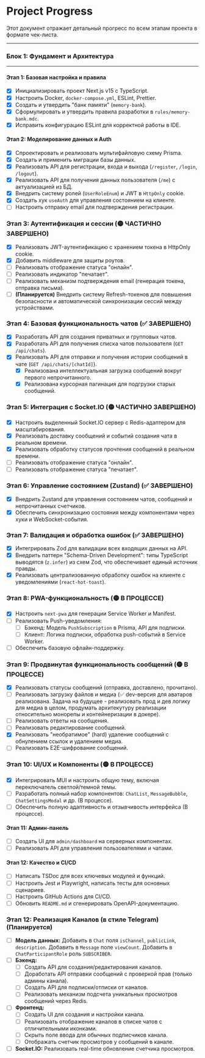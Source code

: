 # Project Progress

Этот документ отражает детальный прогресс по всем этапам проекта в формате чек-листа.

---
### **Блок 1: Фундамент и Архитектура**
---

#### Этап 1: Базовая настройка и правила
- [x] Инициализировать проект Next.js v15 с TypeScript.
- [x] Настроить Docker, `docker-compose.yml`, ESLint, Prettier.
- [x] Создать и утвердить "банк памяти" (`memory-bank`).
- [x] Сформулировать и утвердить правила разработки в `rules/memory-bank.mdc`.
- [x] Исправить конфигурацию ESLint для корректной работы в IDE.

#### Этап 2: Моделирование данных и Auth
- [x] Спроектировать и реализовать мультифайловую схему Prisma.
- [x] Создать и применить миграции базы данных.
- [x] Реализовать API для регистрации, входа и выхода (`/register`, `/login`, `/logout`).
- [x] Реализовать API для получения данных пользователя (`/me`) с актуализацией из БД.
- [x] Внедрить систему ролей (`UserRoleEnum`) и JWT в `HttpOnly` cookie.
- [x] Создать хук `useAuth` для управления состоянием на клиенте.
- [ ] Настроить отправку email для подтверждения регистрации.

### **Этап 3: Аутентификация и сессии (🟡 ЧАСТИЧНО ЗАВЕРШЕНО)**
- [x] Реализовать JWT-аутентификацию с хранением токена в HttpOnly cookie.
- [x] Добавить middleware для защиты роутов.
- [ ] Реализовать отображение статуса "онлайн".
- [ ] Реализовать индикатор "печатает".
- [ ] Реализовать механизм подтверждения email (генерация токена, отправка письма).
- [ ] **(Планируется)** Внедрить систему Refresh-токенов для повышения безопасности и автоматической синхронизации сессий между устройствами.

### **Этап 4: Базовая функциональность чатов (✅ ЗАВЕРШЕНО)**
- [x] Разработать API для создания приватных и групповых чатов.
- [x] Разработать API для получения списка чатов пользователя (`GET /api/chats`).
- [x] Реализовать API для отправки и получения истории сообщений в чате (`GET /api/chats/[chatId]`).
    - [x] Реализована интеллектуальная загрузка сообщений вокруг первого непрочитанного.
    - [x] Реализована курсорная пагинация для подгрузки старых сообщений.

### **Этап 5: Интеграция с Socket.IO (🟡 ЧАСТИЧНО ЗАВЕРШЕНО)**
- [x] Настроить выделенный Socket.IO сервер с Redis-адаптером для масштабирования.
- [x] Реализовать доставку сообщений и событий создания чата в реальном времени.
- [x] Реализовать обработку статусов прочтения сообщений в реальном времени.
- [ ] Реализовать отображение статуса "онлайн".
- [ ] Реализовать отображение статуса "печатает".

### **Этап 6: Управление состоянием (Zustand) (✅ ЗАВЕРШЕНО)**
- [x] Внедрить Zustand для управления состоянием чатов, сообщений и непрочитанных счетчиков.
- [x] Обеспечить синхронизацию состояния между компонентами через хуки и WebSocket-события.

### **Этап 7: Валидация и обработка ошибок (✅ ЗАВЕРШЕНО)**
- [x] Интегрировать Zod для валидации всех входящих данных на API.
- [x] Внедрить паттерн "Schema-Driven Development": типы TypeScript выводятся (`z.infer`) из схем Zod, что обеспечивает единый источник правды.
- [x] Реализовать централизованную обработку ошибок на клиенте с уведомлениями (`react-hot-toast`).

### **Этап 8: PWA-функциональность (🟡 В ПРОЦЕССЕ)**
- [x] Настроить `next-pwa` для генерации Service Worker и Manifest.
- [ ] Реализовать Push-уведомления:
    - [ ] Бэкенд: Модель `PushSubscription` в Prisma, API для подписки.
    - [ ] Клиент: Логика подписки, обработка push-событий в Service Worker.
- [ ] Обеспечить базовую офлайн-поддержку.

### **Этап 9: Продвинутая функциональность сообщений (🟡 В ПРОЦЕССЕ)**
- [x] Реализовать статусы сообщений (отправка, доставлено, прочитано).
- [ ] Реализовать загрузку файлов и медиа (✅ dev-версия для аватаров реализована. Задача на будущее - реализовать прод и дев логику для медиа в целом, продумать архитекутуру реализации относительно монорепы и контейнеризации в докере).
- [ ] Реализовать ответы на сообщения.
- [ ] Реализовать редактирование сообщений.
- [x] Реализовать "необратимое" (hard) удаление сообщений с обнулением ссылок и удалением медиа.
- [ ] Реализовать E2E-шифрование сообщений.

### **Этап 10: UI/UX и Компоненты (🟡 В ПРОЦЕССЕ)**
- [x] Интегрировать MUI и настроить общую тему, включая переключатель светлой/темной темы.
- [ ] Разработать полный набор компонентов: `ChatList`, `MessageBubble`, `ChatSettingsModal` и др. (В процессе).
- [ ] Обеспечить полную адаптивность и отзывчивость интерфейса (В процессе).

#### Этап 11: Админ-панель
- [ ] Создать UI для `admin/dashboard` на серверных компонентах.
- [ ] Реализовать API для управления пользователями и чатами.

#### Этап 12: Качество и CI/CD
- [ ] Написать TSDoc для всех ключевых модулей и функций.
- [ ] Настроить Jest и Playwright, написать тесты для основных сценариев.
- [ ] Настроить GitHub Actions для CI/CD.
- [ ] Обновить `README.md` и сгенерировать OpenAPI-документацию. 

### **Этап 12: Реализация Каналов (в стиле Telegram) (Планируется)**
- [ ] **Модель данных:** Добавить в `Chat` поля `isChannel`, `publicLink`, `description`. Добавить в `Message` поле `viewCount`. Добавить в `ChatParticipantRole` роль `SUBSCRIBER`.
- [ ] **Бэкенд:**
    - [ ] Создать API для создания/редактирования каналов.
    - [ ] Доработать API отправки сообщений с проверкой прав (только админы канала).
    - [ ] Создать API для подписки/отписки от каналов.
    - [ ] Реализовать механизм подсчета уникальных просмотров сообщений через Redis.
- [ ] **Фронтенд:**
    - [ ] Создать UI для создания и настройки канала.
    - [ ] Реализовать отображение каналов в списке чатов с отличительными иконками.
    - [ ] Скрыть поле ввода для обычных подписчиков канала.
    - [ ] Отображать счетчик просмотров у сообщений в канале.
- [ ] **Socket.IO:** Реализовать real-time обновление счетчика просмотров. 